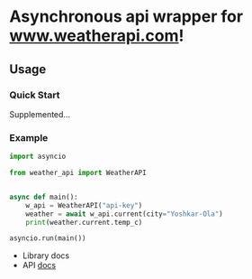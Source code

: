 # Asynchronous api wrapper for www.weatherapi.com!

## Usage

### Quick Start

Supplemented...

### Example

```python
import asyncio

from weather_api import WeatherAPI


async def main():
    w_api = WeatherAPI("api-key")
    weather = await w_api.current(city="Yoshkar-Ola")
    print(weather.current.temp_c)

asyncio.run(main())
```

- Library docs
- API [docs](https://www.weatherapi.com/docs/)
